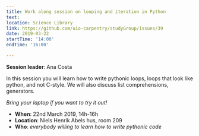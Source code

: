 ```yaml
---
title: Work along session on looping and iteration in Python
text: 
location: Science Library
link: https://github.com/uio-carpentry/studyGroup/issues/39
date: 2019-03-22
startTime: '14:00'
endTime: '16:00'

---
```


**Session leader**: Ana Costa

In this session you will learn how to write pythonic loops, loops that look like python, and not C-style. 
We will also discuss list comprehensions, generators.

_Bring your laptop if you want to try it out!_

- **When**: 22nd March 2019, 14h-16h
- **Location**:   Niels Henrik Abels hus, room 209
- **Who**: _everybody willing to learn how to write pythonic code_

